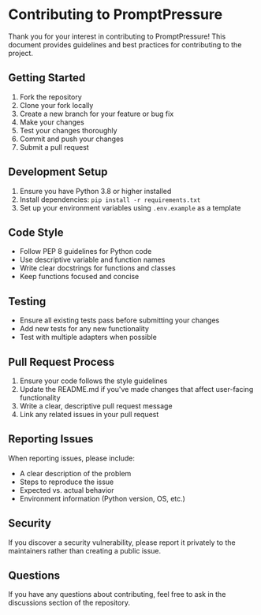 # Contributing to PromptPressure

Thank you for your interest in contributing to PromptPressure! This document provides guidelines and best practices for contributing to the project.

## Getting Started

1. Fork the repository
2. Clone your fork locally
3. Create a new branch for your feature or bug fix
4. Make your changes
5. Test your changes thoroughly
6. Commit and push your changes
7. Submit a pull request

## Development Setup

1. Ensure you have Python 3.8 or higher installed
2. Install dependencies: `pip install -r requirements.txt`
3. Set up your environment variables using `.env.example` as a template

## Code Style

- Follow PEP 8 guidelines for Python code
- Use descriptive variable and function names
- Write clear docstrings for functions and classes
- Keep functions focused and concise

## Testing

- Ensure all existing tests pass before submitting your changes
- Add new tests for any new functionality
- Test with multiple adapters when possible

## Pull Request Process

1. Ensure your code follows the style guidelines
2. Update the README.md if you've made changes that affect user-facing functionality
3. Write a clear, descriptive pull request message
4. Link any related issues in your pull request

## Reporting Issues

When reporting issues, please include:

- A clear description of the problem
- Steps to reproduce the issue
- Expected vs. actual behavior
- Environment information (Python version, OS, etc.)

## Security

If you discover a security vulnerability, please report it privately to the maintainers rather than creating a public issue.

## Questions

If you have any questions about contributing, feel free to ask in the discussions section of the repository.
